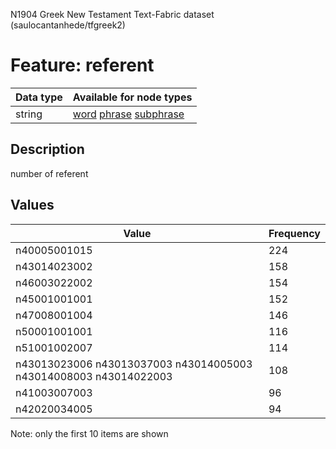 <p>N1904 Greek New Testament Text-Fabric dataset (saulocantanhede/tfgreek2)</p>

<h1>Feature: referent</h1>

<table>
<thead>
<tr>
  <th>Data type</th>
  <th>Available for node types</th>
</tr>
</thead>
<tbody>
<tr>
  <td>string</td>
  <td><A HREF="featurebynodetype.md#word">word</A> <A HREF="featurebynodetype.md#phrase">phrase</A> <A HREF="featurebynodetype.md#subphrase">subphrase</A></td>
</tr>
</tbody>
</table>

<h2>Description</h2>

<p>number of referent</p>

<h2>Values</h2>

<table>
<thead>
<tr>
  <th>Value</th>
  <th>Frequency</th>
</tr>
</thead>
<tbody>
<tr>
  <td>n40005001015</td>
  <td>224</td>
</tr>
<tr>
  <td>n43014023002</td>
  <td>158</td>
</tr>
<tr>
  <td>n46003022002</td>
  <td>154</td>
</tr>
<tr>
  <td>n45001001001</td>
  <td>152</td>
</tr>
<tr>
  <td>n47008001004</td>
  <td>146</td>
</tr>
<tr>
  <td>n50001001001</td>
  <td>116</td>
</tr>
<tr>
  <td>n51001002007</td>
  <td>114</td>
</tr>
<tr>
  <td>n43013023006 n43013037003 n43014005003 n43014008003 n43014022003</td>
  <td>108</td>
</tr>
<tr>
  <td>n41003007003</td>
  <td>96</td>
</tr>
<tr>
  <td>n42020034005</td>
  <td>94</td>
</tr>
</tbody>
</table>

<p>Note: only the first 10 items are shown</p>
